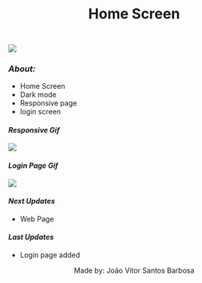 <!DOCTYPE html>
<html lang="en">
	<head>
		<meta charset="UTF-8" />
		<meta http-equiv="X-UA-Compatible" content="IE=edge" />
		<meta name="viewport" content="width=device-width, initial-scale=1.0" />
		<link rel="stylesheet" href="/assets/styles.css" />
		<link href="https://fonts.googleapis.com/css2?family=Oswald:wght@300&display=swap" rel="stylesheet">
	</head>
	<body>
		<h1 style="text-align: center;">Home Screen</h1>
		<img src="https://cdn.discordapp.com/attachments/953345636533698580/988915295294992484/home.gif" style="margin-top: 25px;">
		<h3 style="font-style: italic;">About:</h3>
		<ul>
			<li>Home Screen</li>
			<li>Dark mode</li>
			<li>Responsive page</li>
			<li> login screen </li>
		</ul>
		<h4 style="font-style: italic;">Responsive Gif</h4>
		<img src="https://cdn.discordapp.com/attachments/953345636533698580/988264782547255337/site.gif">
		<h4 style="font-style: italic;">Login Page Gif</h4>
		<img src="https://cdn.discordapp.com/attachments/953345636533698580/988916287268847716/login.gif">
		<h4 style="font-style: italic;">Next Updates</h4>
		<ul>
			<li>Web Page</li>
		</ul>
		<h4 style="font-style: italic;">Last Updates</h4>
		<ul>
			<li>Login page added</li>
		</ul>
		<p style="text-align:center;">Made by: João Vitor Santos Barbosa</p>
	</body>
</html>
